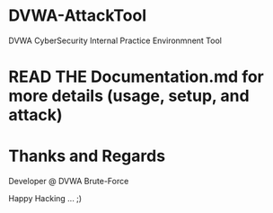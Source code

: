 # DVWA-AttackTool
DVWA CyberSecurity Internal Practice Environmnent Tool


# READ THE Documentation.md for more details (usage, setup, and attack) 



# Thanks and Regards 

Developer @ DVWA Brute-Force



Happy Hacking ... ;)
